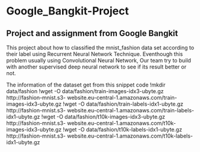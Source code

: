 # Google_Bangkit-Project
## Project and assignment from Google Bangkit 
This project about how to classified the mnist_fashion data set according to their label using Recurrent Neural Network Technique. 
Eventhough this problem usually using Convolutional Neural Network, Our team try to build with another supervised deep neural network to see if its result better or not.

The information of the dataset get from this snippet code
!mkdir data/fashion
!wget -O data/fashion/train-images-idx3-ubyte.gz http://fashion-mnist.s3-
website.eu-central-1.amazonaws.com/train-images-idx3-ubyte.gz
!wget -O data/fashion/train-labels-idx1-ubyte.gz http://fashion-mnist.s3-
website.eu-central-1.amazonaws.com/train-labels-idx1-ubyte.gz
!wget -O data/fashion/t10k-images-idx3-ubyte.gz http://fashion-mnist.s3-
website.eu-central-1.amazonaws.com/t10k-images-idx3-ubyte.gz
!wget -O data/fashion/t10k-labels-idx1-ubyte.gz http://fashion-mnist.s3-
website.eu-central-1.amazonaws.com/t10k-labels-idx1-ubyte.gz

